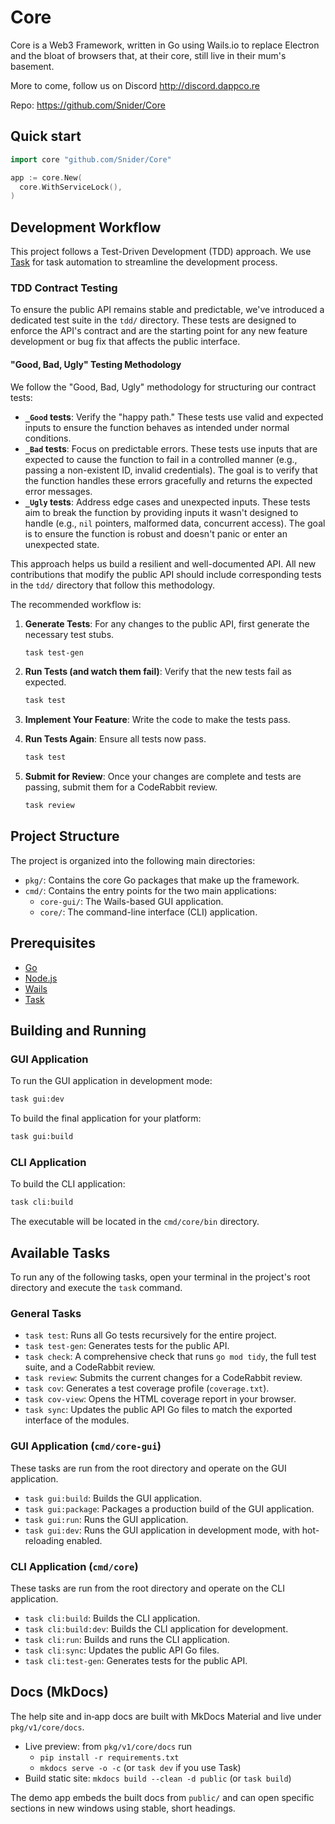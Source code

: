# Core

Core is a Web3 Framework, written in Go using Wails.io to replace Electron and the bloat of browsers that, at their core, still live in their mum's basement.

More to come, follow us on Discord http://discord.dappco.re


Repo: https://github.com/Snider/Core

## Quick start

```go
import core "github.com/Snider/Core"

app := core.New(
  core.WithServiceLock(),
)
```

## Development Workflow

This project follows a Test-Driven Development (TDD) approach. We use [Task](https://taskfile.dev/) for task automation to streamline the development process.

### TDD Contract Testing

To ensure the public API remains stable and predictable, we've introduced a dedicated test suite in the `tdd/` directory. These tests are designed to enforce the API's contract and are the starting point for any new feature development or bug fix that affects the public interface.

#### "Good, Bad, Ugly" Testing Methodology

We follow the "Good, Bad, Ugly" methodology for structuring our contract tests:

*   **`_Good` tests**: Verify the "happy path." These tests use valid and expected inputs to ensure the function behaves as intended under normal conditions.
*   **`_Bad` tests**: Focus on predictable errors. These tests use inputs that are expected to cause the function to fail in a controlled manner (e.g., passing a non-existent ID, invalid credentials). The goal is to verify that the function handles these errors gracefully and returns the expected error messages.
*   **`_Ugly` tests**: Address edge cases and unexpected inputs. These tests aim to break the function by providing inputs it wasn't designed to handle (e.g., `nil` pointers, malformed data, concurrent access). The goal is to ensure the function is robust and doesn't panic or enter an unexpected state.

This approach helps us build a resilient and well-documented API. All new contributions that modify the public API should include corresponding tests in the `tdd/` directory that follow this methodology.

The recommended workflow is:

1.  **Generate Tests**: For any changes to the public API, first generate the necessary test stubs.

    ```bash
    task test-gen
    ```

2.  **Run Tests (and watch them fail)**: Verify that the new tests fail as expected.

    ```bash
    task test
    ```

3.  **Implement Your Feature**: Write the code to make the tests pass.

4.  **Run Tests Again**: Ensure all tests now pass.

    ```bash
    task test
    ```

5.  **Submit for Review**: Once your changes are complete and tests are passing, submit them for a CodeRabbit review.

    ```bash
    task review
    ```

## Project Structure

The project is organized into the following main directories:

- `pkg/`: Contains the core Go packages that make up the framework.
- `cmd/`: Contains the entry points for the two main applications:
  - `core-gui/`: The Wails-based GUI application.
  - `core/`: The command-line interface (CLI) application.

## Prerequisites

- [Go](https://go.dev/)
- [Node.js](https://nodejs.org/)
- [Wails](https://wails.io/)
- [Task](https://taskfile.dev/)

## Building and Running

### GUI Application

To run the GUI application in development mode:

```bash
task gui:dev
```

To build the final application for your platform:

```bash
task gui:build
```

### CLI Application

To build the CLI application:

```bash
task cli:build
```

The executable will be located in the `cmd/core/bin` directory.

## Available Tasks

To run any of the following tasks, open your terminal in the project's root directory and execute the `task` command.

### General Tasks

- `task test`: Runs all Go tests recursively for the entire project.
- `task test-gen`: Generates tests for the public API.
- `task check`: A comprehensive check that runs `go mod tidy`, the full test suite, and a CodeRabbit review.
- `task review`: Submits the current changes for a CodeRabbit review.
- `task cov`: Generates a test coverage profile (`coverage.txt`).
- `task cov-view`: Opens the HTML coverage report in your browser.
- `task sync`: Updates the public API Go files to match the exported interface of the modules.

### GUI Application (`cmd/core-gui`)

These tasks are run from the root directory and operate on the GUI application.

- `task gui:build`: Builds the GUI application.
- `task gui:package`: Packages a production build of the GUI application.
- `task gui:run`: Runs the GUI application.
- `task gui:dev`: Runs the GUI application in development mode, with hot-reloading enabled.

### CLI Application (`cmd/core`)

These tasks are run from the root directory and operate on the CLI application.

- `task cli:build`: Builds the CLI application.
- `task cli:build:dev`: Builds the CLI application for development.
- `task cli:run`: Builds and runs the CLI application.
- `task cli:sync`: Updates the public API Go files.
- `task cli:test-gen`: Generates tests for the public API.

## Docs (MkDocs)
The help site and in‑app docs are built with MkDocs Material and live under `pkg/v1/core/docs`.

- Live preview: from `pkg/v1/core/docs` run
  - `pip install -r requirements.txt`
  - `mkdocs serve -o -c` (or `task dev` if you use Task)
- Build static site: `mkdocs build --clean -d public` (or `task build`)

The demo app embeds the built docs from `public/` and can open specific sections in new windows using stable, short headings.
